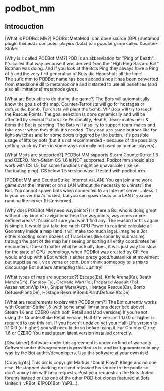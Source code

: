 # podbot_mm
Introduction
------------
[What is PODBot MM?]
PODBot MetaMod is an open source (GPL) metamod plugin that adds computer players (bots) to a popular game called Counter-Strike.

[Why is it called PODBot MM?]
POD is an abbreviation for "Ping of Death". It's called that way because it was derived from the "High Ping Bastard Bot" Botman was doing. And if you look at the Bots Ping they always have a Ping of 5 and the very first generation of Bots did Headshots all the time!  
The sufix mm to PODBot name has been added since it has been converted from standalone dll to metamod one and it started to use all benefities (and also all limitations) metamods gives.

[What are Bots able to do during the game?]
The Bots will automatically know the goals of the map. Counter-Terrorists will go for hostages or defuse the bomb, Terrorists will plant the bomb. VIP Bots will try to reach the Rescue Points. The goal selection is done dynamically and will be affected by several factors like Personality, Health, Team-mates near & Items the Bot is carrying. The Bots will also try to support team-mates and take cover when they think it's needed. They can use some buttons like for light-switches and for some doors triggered by the button. It's possible usage of lifts by bots (but it's not recommended - because of the possiblity getting stuck by them in some ways normally not used by human-players).

[What Mods are supported?]
PODBot MM supports Steam CounterStrike 1.6 and CZERO. Non-Steam CS 1.6 is NOT supported. Podbot mm should also work with CS 1.5, but some functions might be unavailable (like i.e. fluctuating ping). CS below 1.5 version wasn't tested with podbot mm.

[PODBot MM and CounterStrike: Internet vs LAN]
You can join a network game over the Internet or on a LAN without the necessity to uninstall the Bot. You cannot spawn bots when connected to an Internet server unless it is your server that's hosted, but you can spawn bots on a LAN if you are running the server (Listenserver).

[Why does PODBot MM need waypoints?]
Is there a Bot who is doing great without any kind of navigational help like waypoints, wayzones or pre-defined areas? It's almost sure you won't find any. The reason for this again is simple. It would just take too much CPU Power to realtime calculate all Geometry inside a map (and it will make too much lags). Imagine a Bot either shooting some dozens of TraceLines (like sonar by submarine) through the part of the map he's seeing or sorting all entity coordinates he encounters. Doesn't matter what he actually does, it was just way too slow for the state of CPU technology, when PODBot was created by CF. You would end up with a Bot which is either pretty good/humanlike at movement but stupid as hell, vice versa or both.
Don't think somebody tells this to discourage Bot authors attempting this. Just try!

[What types of map are supported?]
Escape(Es), Knife Arena(Ka), Death Match(Dm), Fantasy(Fy), Grenade War(He), Prepared Assault (Pa), Assasination\Vip (As), Sniper Wars(Awp), Hostage Rescue(Cs), Bomb Defuse\Plant(De), Hostage Rescue\BombPlant\Defuse (CsDe)

[What are requirements to play with PODBot mm?]
The Bot currently works with Counter-Strike 1.5 (with some small limitations described above), Steam 1.6 and CZERO (with both Retail and Mod versions)
If you're not using the CounterStrike Retail Version, Half-Life version 1.1.0.0 or higher is required to use this bot. If you haven't updated yet your Half-Life version to 1.1.0.0 (or higher) you will need to do so before using it. For Counter-Ctrike 1.6 or CZERO You need steam latest version installed correctly.

[Disclaimer]
Software under this agreement is under no kind of warranty. Software under this agreement is provided as is, and isn't guaranteed in any way by the Bot author/deveolopers. Use this software at your own risk!

[Copyrights]
This bot is copyright Markus "Count Floyd" Klinge and no one else. He stopped working on it and released his source to the public so don't annoy him with help requests. Post your requests in the Bots United forums instead or use one of the other POD-bot clones featured at Bots United ( IvPBot, E[POD]Bot, YaPB...).
